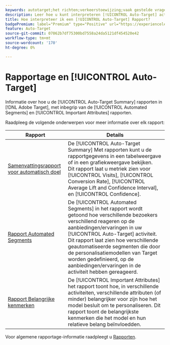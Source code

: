 ```yaml
---
keywords: autotarget;het richten;verkeerstoewijzing;vaak gestelde vragen;faq;het oplossen van problemen;het oplossen van problemen;het melden;rapporten;auto-doel samenvattingsrapport;samenvattingsrapport;geautomatiseerde segmenten;belangrijke attributen
description: Leer hoe u kunt interpreteren [!UICONTROL Auto-Target] activiteitenrapporten in [!DNL Target].
title: Hoe interpreteer ik een [!UICONTROL Auto-Target] Rapport?
badgePremium: label="Premium" type="Positive" url="https://experienceleague.adobe.com/docs/target/using/introduction/intro.html?lang=en#premium newtab=true" tooltip="See what's included in Target Premium."
feature: Auto-Target
source-git-commit: 07062b7df75300bd7558a24da5121df454520e42
workflow-type: tm+mt
source-wordcount: '170'
ht-degree: 0%

---
```


# Rapportage en [!UICONTROL Auto-Target]

Informatie over hoe u de [!UICONTROL Auto-Target Summary] rapporten in [!DNL Adobe Target], met inbegrip van de [!UICONTROL Automated Segments] en [!UICONTROL Important Attributes] rapporten.

Raadpleeg de volgende onderwerpen voor meer informatie over elk rapport:

| Rapport | Details |
| --- | --- |
| [Samenvattingsrapport voor automatisch doel](/help/main/c-reports/personalization-reports/auto-target-summary-report.md) | De [!UICONTROL Auto-Target Summary] Met rapporten kunt u de rapportgegevens in een tabelweergave of in een grafiekweergave bekijken.<br>Dit rapport laat u metriek zien voor [!UICONTROL Visits], [!UICONTROL Conversion Rate], [!UICONTROL Average Lift and Confidence Interval], en [!UICONTROL Confidence]. |
| [Rapport Automated Segments](/help/main/c-reports/c-personalization-insights-reports/automated-segments-report.md) | De [!UICONTROL Automated Segments] in het rapport wordt getoond hoe verschillende bezoekers verschillend reageren op de aanbiedingen/ervaringen in uw [!UICONTROL Auto-Target] activiteit. Dit rapport laat zien hoe verschillende geautomatiseerde segmenten die door de personalisatiemodellen van Target worden gedefinieerd, op de aanbiedingen/ervaringen in de activiteit hebben gereageerd. |
| [Rapport Belangrijke kenmerken](/help/main/c-reports/c-personalization-insights-reports/important-attributes-report.md) | De [!UICONTROL Important Attributes] het rapport toont hoe, in verschillende activiteiten, verschillende attributen (of minder) belangrijker voor zijn hoe het model besluit om te personaliseren. Dit rapport toont de belangrijkste kenmerken die het model en hun relatieve belang beïnvloedden. |

Voor algemene rapportage-informatie raadpleegt u [Rapporten](/help/main/c-reports/reports.md).
